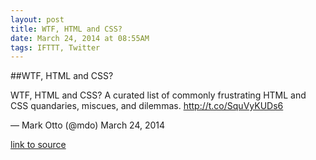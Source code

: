 ```yaml
---
layout: post
title: WTF, HTML and CSS?
date: March 24, 2014 at 08:55AM
tags: IFTTT, Twitter
---
```

##WTF, HTML and CSS?


WTF, HTML and CSS? A curated list of commonly frustrating HTML and CSS quandaries, miscues, and dilemmas. http://t.co/SquVyKUDs6

— Mark Otto (@mdo) March 24, 2014

[link to source](http://wtfhtmlcss.com) 
